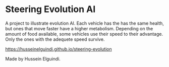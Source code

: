 # Steering Evolution AI
A project to illustrate evolution AI. Each vehicle has the has the same health, but ones that move faster have a higher metabolism. Depending on the amount of food available, some vehicles use their speed to their advantage. Only the ones with the adequete speed survive.

https://husseinelguindi.github.io/steering-evolution

Made by Hussein Elguindi. 
